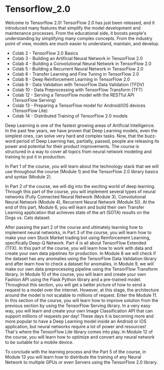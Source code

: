 # Tensorflow_2.0
Welcome to Tensorflow 2.0!  TensorFlow 2.0 has just been released, and it introduced many features that simplify the model development 
and maintenance processes. From the educational side, it boosts people's understanding by simplifying many complex concepts. 
From the industry point of view, models are much easier to understand, maintain, and develop. 

- Colab 2 - TensorFlow 2.0 Basics
- Colab 3 - Building an Artificial Neural Network in TensorFlow 2.0
- Colab 4 - Building a Convolutional Neural Network in TensorFlow 2.0
- Colab 5 - Building a Recurrent Neural Network in TensorFlow 2.0
- Colab 6 - Transfer Learning and Fine Tuning in TensorFlow 2.0
- Colab 8 - Deep Reinforcement Learning in TensorFlow 2.0
- Colab 9 - Data Validation with TensorFlow Data Validation (TFDV)
- Colab 10 - Data Preprocessing with TensorFlow Transform (TFT)
- Colab 12 - Serving a TensorFlow model with the RESTful API (TensorFlow Serving)
- Colab 13 - Preparing a TensorFlow model for Android/iOS devices (TensorFlow Lite)
- Colab 14 - Distributed Training of TensorFlow 2.0 models

Deep Learning is one of the fastest growing areas of Artificial Intelligence. In the past few years, we have proven that Deep Learning 
models, even the simplest ones, can solve very hard and complex tasks. Now, that the buzz-word period of Deep Learning has, partially, 
passed, people are releasing its power and potential for their product improvements.  The course is structured in a way to cover all 
topics from neural network modeling and training to put it in production.  

In Part 1 of the course, you will learn about the technology stack that we will use throughout the course (Module 1) and the TensorFlow 2.0 library basics and syntax (Module 2).  

In Part 2 of the course, we will dig into the exciting world of deep learning. Through this part of the course, you will implement 
several types of neural networks (Fully Connected Neural Network (Module 3), Convolutional Neural Network (Module 4), 
Recurrent Neural Network (Module 5)). At the end of this part, Module 6, you will learn and build their own Transfer Learning 
application that achieves state of the art (SOTA) results on the Dogs vs. Cats dataset.  

After passing the part 2 of the course and 
ultimately learning how to implement neural networks, in Part 3 of the course, you will learn how to make your own Stock Market trading 
bot using Reinforcement Learning, specifically Deep-Q Network.  Part 4 is all about TensorFlow Extended (TFX). In this part of the course, 
you will learn how to work with data and create your own data pipelines for production. In Module 8 we will check if the dataset has any 
anomalies using the TensorFlow Data Validation library and after learn how to check a dataset for anomalies, in Module 9, we will make 
our own data preprocessing pipeline using the TensorFlow Transform library.  In Module 10 of the course, you will learn and create your 
own Fashion API using the Flask Python library and a pre-trained model. Throughout this section, you will get a better picture of how to 
send a request to a model over the internet. However, at this stage, the architecture around the model is not scalable to millions of
request. Enter the Module 11. In this section of the course, you will learn how to improve solution from the previous section by using the 
TensorFlow Serving library. In a very easy way, you will learn and create your own Image Classification API that can support millions of 
requests per day!  These days it is becoming more and more popular to have a Deep Learning model inside an Android or iOS application, 
but neural networks require a lot of power and resources! That's where the TensorFlow Lite library comes into play. In Module 12 
of the course, you will learn how to optimize and convert any neural network to be suitable for a mobile device.  

To conclude with the learning process and the Part 5 of the course, in Module 13 you will learn how to distribute the training of any 
Neural Network to multiple GPUs or even Servers using the TensorFlow 2.0 library.
